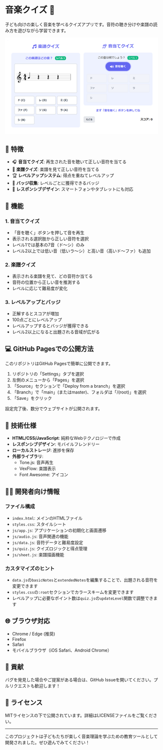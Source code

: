 # 音楽クイズ 🎵

子ども向けの楽しく音楽を学べるクイズアプリです。音符の聴き分けや楽譜の読み方を遊びながら学習できます。

![音楽クイズ](https://github.com/Hiroe28/006_music_quiz/blob/main/screenshot.png)

## 📌 特徴

- 🎧 **音当てクイズ**: 再生された音を聴いて正しい音符を当てる
- 🎼 **楽譜クイズ**: 楽譜を見て正しい音符を当てる
- 🏆 **レベルアップシステム**: 得点を重ねてレベルアップ
- 💫 **バッジ収集**: レベルごとに獲得できるバッジ
- 📱 **レスポンシブデザイン**: スマートフォンやタブレットにも対応

## 🎯 機能

### 1. 音当てクイズ
- 「音を聴く」ボタンを押して音を再生
- 表示される選択肢から正しい音符を選択
- レベル1では基本の7音（ド〜シ）のみ
- レベル2以上では低い音（低いラ〜シ）と高い音（高いド〜ファ）も追加

### 2. 楽譜クイズ
- 表示される楽譜を見て、どの音符か当てる
- 音符の位置から正しい音を推測する
- レベルに応じて難易度が変化

### 3. レベルアップとバッジ
- 正解するとスコアが増加
- 100点ごとにレベルアップ
- レベルアップするとバッジが獲得できる
- レベル2以上になると出題される音域が広がる

## 💻 GitHub Pagesでの公開方法

このリポジトリはGitHub Pagesで簡単に公開できます。

1. リポジトリの「Settings」タブを選択
2. 左側のメニューから「Pages」を選択
3. 「Source」セクションで「Deploy from a branch」を選択
4. 「Branch」で「main」(またはmaster)、フォルダは「/(root)」を選択
5. 「Save」をクリック

設定完了後、数分でウェブサイトが公開されます。

## 🔧 技術仕様

- **HTML/CSS/JavaScript**: 純粋なWebテクノロジーで作成
- **レスポンシブデザイン**: モバイルフレンドリー
- **ローカルストレージ**: 進捗を保存
- **外部ライブラリ**:
  - Tone.js: 音声再生
  - VexFlow: 楽譜表示
  - Font Awesome: アイコン

## 👩‍💻 開発者向け情報

### ファイル構成

- `index.html`: メインのHTMLファイル
- `styles.css`: スタイルシート
- `js/app.js`: アプリケーションの初期化と画面遷移
- `js/audio.js`: 音声関連の機能
- `js/data.js`: 音符データと難易度設定
- `js/quiz.js`: クイズロジックと得点管理
- `js/sheet.js`: 楽譜描画機能

### カスタマイズのヒント

- `data.js`の`basicNotes`と`extendedNotes`を編集することで、出題される音符を変更できます
- `styles.css`の`:root`セクションでカラースキームを変更できます
- レベルアップに必要なポイント数は`quiz.js`の`updateLevel`関数で調整できます

## 🌐 ブラウザ対応

- Chrome / Edge (推奨)
- Firefox
- Safari
- モバイルブラウザ（iOS Safari、Android Chrome）

## 🤝 貢献

バグを発見した場合やご提案がある場合は、GitHub Issueを開いてください。プルリクエストも歓迎します！

## 📃 ライセンス

MITライセンスの下で公開されています。詳細はLICENSEファイルをご覧ください。

---

このプロジェクトは子どもたちが楽しく音楽理論を学ぶための教育ツールとして開発されました。ぜひ遊んでみてください！
